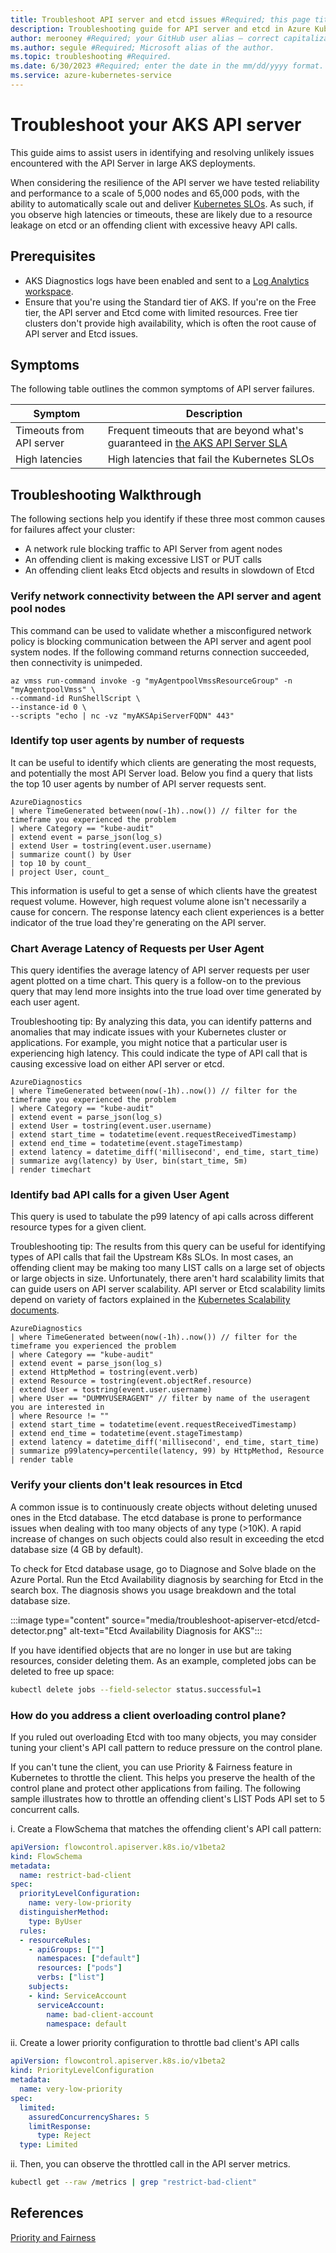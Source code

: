 ```yaml
---
title: Troubleshoot API server and etcd issues #Required; this page title is displayed in search results; Always include the word "troubleshoot" in this line.
description: Troubleshooting guide for API server and etcd in Azure Kubernetes Services #Required; this article description is displayed in search results.
author: merooney #Required; your GitHub user alias — correct capitalization is needed.
ms.author: segule #Required; Microsoft alias of the author.
ms.topic: troubleshooting #Required.
ms.date: 6/30/2023 #Required; enter the date in the mm/dd/yyyy format.
ms.service: azure-kubernetes-service
---
```



# Troubleshoot your AKS API server

This guide aims to assist users in identifying and resolving unlikely issues encountered with the API Server in large AKS deployments.

When considering the resilience of the API server we have tested reliability and performance to a scale of 5,000 nodes and 65,000 pods, with the ability to automatically scale out and deliver [Kubernetes SLOs][K8s SLOs]. As such, if you observe high latencies or timeouts, these are likely due to a resource leakage on etcd or an offending client with excessive heavy API calls.

## Prerequisites

- AKS Diagnostics logs have been enabled and sent to a [Log Analytics workspace][log-analytics-workspace-overview].
- Ensure that you're using the Standard tier of AKS. If you're on the Free tier, the API server and Etcd come with limited resources. Free tier clusters don't provide high availability, which is often the root cause of API server and Etcd issues. 

## Symptoms

The following table outlines the common symptoms of API server failures.

| Symptom | Description |
|---|---|
| Timeouts from API server | Frequent timeouts that are beyond what's guaranteed in [the AKS API Server SLA][apiserversla] |
| High latencies | High latencies that fail the Kubernetes SLOs |


## Troubleshooting Walkthrough

The following sections help you identify if these three most common causes for failures affect your cluster:
- A network rule blocking traffic to API Server from agent nodes
- An offending client is making excessive LIST or PUT calls
- An offending client leaks Etcd objects and results in slowdown of Etcd

### Verify network connectivity between the API server and agent pool nodes

This command can be used to validate whether a misconfigured network policy is blocking communication between the API server and agent pool system nodes. If the following command returns connection succeeded, then connectivity is unimpeded.

```azurecli
az vmss run-command invoke -g "myAgentpoolVmssResourceGroup" -n "myAgentpoolVmss" \
--command-id RunShellScript \
--instance-id 0 \
--scripts "echo | nc -vz "myAKSApiServerFQDN" 443"
```

### Identify top user agents by number of requests

It can be useful to identify which clients are generating the most requests, and potentially the most API Server load. Below you find a query that lists the top 10 user agents by number of API server requests sent. 

```kusto
AzureDiagnostics
| where TimeGenerated between(now(-1h)..now()) // filter for the timeframe you experienced the problem
| where Category == "kube-audit" 
| extend event = parse_json(log_s) 
| extend User = tostring(event.user.username) 
| summarize count() by User 
| top 10 by count_ 
| project User, count_ 
```

This information is useful to get a sense of which clients have the greatest request volume. However, high request volume alone isn't necessarily a cause for concern. The response latency each client experiences is a better indicator of the true load they're generating on the API server.

### Chart Average Latency of Requests per User Agent

This query identifies the average latency of API server requests per user agent plotted on a time chart. This query is a follow-on to the previous query that may lend more insights into the true load over time generated by each user agent.

Troubleshooting tip: By analyzing this data, you can identify patterns and anomalies that may indicate issues with your Kubernetes cluster or applications. For example, you might notice that a particular user is experiencing high latency. This could indicate the type of API call that is causing excessive load on either API server or etcd.

```kusto
AzureDiagnostics
| where TimeGenerated between(now(-1h)..now()) // filter for the timeframe you experienced the problem
| where Category == "kube-audit" 
| extend event = parse_json(log_s) 
| extend User = tostring(event.user.username)
| extend start_time = todatetime(event.requestReceivedTimestamp)
| extend end_time = todatetime(event.stageTimestamp)
| extend latency = datetime_diff('millisecond', end_time, start_time)
| summarize avg(latency) by User, bin(start_time, 5m) 
| render timechart 
```

### Identify bad API calls for a given User Agent

This query is used to tabulate the p99 latency of api calls across different resource types for a given client.

Troubleshooting tip:  The results from this query can be useful for identifying types of API calls that fail the Upstream K8s SLOs. In most cases, an offending client may be making too many LIST calls on a large set of objects or large objects in size. Unfortunately, there aren't hard scalability limits that can guide users on API server scalability. API server or Etcd scalability limits depend on variety of factors explained in the [Kubernetes Scalability documents](https://github.com/kubernetes/community/blob/master/sig-scalability/configs-and-limits/thresholds.md). 


```kusto
AzureDiagnostics
| where TimeGenerated between(now(-1h)..now()) // filter for the timeframe you experienced the problem
| where Category == "kube-audit" 
| extend event = parse_json(log_s) 
| extend HttpMethod = tostring(event.verb) 
| extend Resource = tostring(event.objectRef.resource) 
| extend User = tostring(event.user.username) 
| where User == "DUMMYUSERAGENT" // filter by name of the useragent you are interested in
| where Resource != ""
| extend start_time = todatetime(event.requestReceivedTimestamp)
| extend end_time = todatetime(event.stageTimestamp)
| extend latency = datetime_diff('millisecond', end_time, start_time)
| summarize p99latency=percentile(latency, 99) by HttpMethod, Resource 
| render table  
```


### Verify your clients don't leak resources in Etcd

A common issue is to continuously create objects without deleting unused ones in the Etcd database. The etcd database is prone to performance issues when dealing with too many objects of any type (>10K). A rapid increase of changes on such objects could also result in exceeding the etcd database size (4 GB by default).

To check for Etcd database usage, go to Diagnose and Solve blade on the Azure Portal. Run the Etcd Availability diagnosis by searching for Etcd in the search box. The diagnosis shows you usage breakdown and the total database size. 


:::image type="content" source="media/troubleshoot-apiserver-etcd/etcd-detector.png" alt-text="Etcd Availability Diagnosis for AKS":::

If you have identified objects that are no longer in use but are taking resources, consider deleting them. As an example, completed jobs can be deleted to free up space:

```bash
kubectl delete jobs --field-selector status.successful=1
```

### How do you address a client overloading control plane?

If you ruled out overloading Etcd with too many objects, you may consider tuning your client's API call pattern to reduce pressure on the control plane. 

If you can't tune the client, you can use Priority & Fairness feature in Kubernetes to throttle the client. This helps you preserve the health of the control plane and protect other applications from failing. The following sample illustrates how to throttle an offending client's LIST Pods API set to 5 concurrent calls.

i. Create a FlowSchema that matches the offending client's API call pattern:

```yaml
apiVersion: flowcontrol.apiserver.k8s.io/v1beta2
kind: FlowSchema
metadata:
  name: restrict-bad-client
spec:
  priorityLevelConfiguration:
    name: very-low-priority
  distinguisherMethod:
    type: ByUser
  rules:
  - resourceRules:
    - apiGroups: [""]
      namespaces: ["default"]
      resources: ["pods"]
      verbs: ["list"]
    subjects:
    - kind: ServiceAccount
      serviceAccount:
        name: bad-client-account
        namespace: default 
```

ii. Create a lower priority configuration to throttle bad client's API calls

```yaml
apiVersion: flowcontrol.apiserver.k8s.io/v1beta2
kind: PriorityLevelConfiguration
metadata:
  name: very-low-priority
spec:
  limited:
    assuredConcurrencyShares: 5
    limitResponse:
      type: Reject
  type: Limited
```

ii. Then, you can observe the throttled call in the API server metrics.

```bash
kubectl get --raw /metrics | grep "restrict-bad-client"
```


## References
[Priority and Fairness][priority-and-fairness]


<!-- LINKS - external -->
[kube-audit-overview]: https://kubernetes.io/docs/tasks/debug/debug-cluster/audit/
[kube-apiserver-overview]: https://kubernetes.io/docs/reference/command-line-tools-reference/kube-apiserver/
[too-many-requests-error-tsg]: https://learn.microsoft.com/troubleshoot/azure/azure-kubernetes/429-too-many-requests-errors
[monitorr-apiserver]: https://github.com/MicrosoftDocs/azure-docs-pr/blob/main/articles/aks/monitor-apiserver.md
[priority-and-fairness]: https://kubernetes.io/docs/concepts/cluster-administration/flow-control/
[K8s SLOs]: https://github.com/kubernetes/community/blob/master/sig-scalability/slos/slos.md

<!-- LINKS - internal -->
[azure-diagnostics-overview]: ../azure-monitor/essentials/diagnostic-settings.md
[log-analytics-workspace-overview]: /azure/aks/monitor-aks
[design-log-analytics-deployment]: ../azure-monitor/logs/design-logs-deployment.md
[create-diagnostic settings]: ../azure-monitor/essentials/diagnostic-settings.md#create-diagnostic-settings
[cost-optimization-azure-monitor]: ../azure-monitor/best-practices-cost.md
[azure-diagnostics-table]: /azure/azure-monitor/reference/tables/azurediagnostics
[container-insights-overview]: ..//azure-monitor/containers/container-insights-overview.md
[apiserversla]: /azure/aks/free-standard-pricing-tiers#uptime-sla-terms-and-conditions